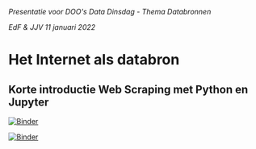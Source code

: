 *Presentatie voor DOO's Data Dinsdag - Thema Databronnen*

*EdF & JJV 11 januari 2022*
                  

# Het Internet als databron 
## Korte introductie Web Scraping met Python en Jupyter


[![Binder](https://mybinder.org/badge_logo.svg)](https://mybinder.org/v2/gh/EdF2021/presentatie/main?tree=introductie_databronnen.ipynb/tree)

[![Binder](https://mybinder.org/badge_logo.svg)](https://mybinder.org/v2/gh/EdF2021/presentatie/adbe43af4939b8e1d4f7d32a6bcca23d965c88b1?urlpath=lab%2Ftree%2Fintroductie_databronnen.ipynb)








